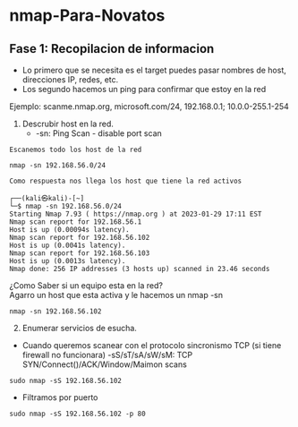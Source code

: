﻿# nmap-Para-Novatos
 
 
 ## Fase 1: Recopilacion de informacion
  - Lo primero que se necesita es el target puedes pasar nombres de host, direcciones IP, redes, etc.
  - Los segundo hacemos un ping para confirmar que estoy en la red
 
 Ejemplo: scanme.nmap.org, microsoft.com/24, 192.168.0.1; 10.0.0-255.1-254
1. Descrubir host en la red.
     - -sn: Ping Scan - disable port scan
 
`Escanemos todo los host de la red`
```
nmap -sn 192.168.56.0/24
```

`Como respuesta nos llega los host que tiene la red activos `
```
┌──(kali㉿kali)-[~]
└─$ nmap -sn 192.168.56.0/24 
Starting Nmap 7.93 ( https://nmap.org ) at 2023-01-29 17:11 EST
Nmap scan report for 192.168.56.1
Host is up (0.00094s latency).
Nmap scan report for 192.168.56.102
Host is up (0.0041s latency).
Nmap scan report for 192.168.56.103
Host is up (0.0013s latency).
Nmap done: 256 IP addresses (3 hosts up) scanned in 23.46 seconds
```

¿Como Saber si un equipo esta en la red? \
Agarro un host que esta activa y le hacemos un nmap -sn
```
nmap -sn 192.168.56.102
```

2. Enumerar servicios de esucha.
 - Cuando queremos scanear con el protocolo sincronismo TCP (si tiene firewall no funcionara)
 -sS/sT/sA/sW/sM: TCP SYN/Connect()/ACK/Window/Maimon scans
```
sudo nmap -sS 192.168.56.102 
```
 - Filtramos por puerto
```
sudo nmap -sS 192.168.56.102 -p 80
```





